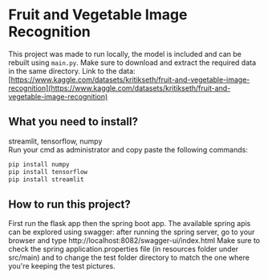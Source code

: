 # Fruit and Vegetable Image Recognition

This project was made to run locally, the model is included and can be rebuilt using `main.py`. Make sure to download and extract the required data in the same directory. Link to the data: [https://www.kaggle.com/datasets/kritikseth/fruit-and-vegetable-image-recognition](https://www.kaggle.com/datasets/kritikseth/fruit-and-vegetable-image-recognition)

## What you need to install?
streamlit, tensorflow, numpy  
Run your cmd as administrator and copy paste the following commands:
```bash
pip install numpy
pip install tensorflow
pip install streamlit
```

## How to run this project?
First run the flask app then the spring boot app. The available spring apis can be
explored using swagger: after running the spring server, go to your browser and
type http://localhost:8082/swagger-ui/index.html
Make sure to check the spring application.properties file (in resources folder under src/main) and to change the test folder directory to match the one where you're keeping the test pictures.
